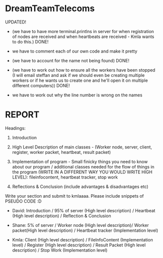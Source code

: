 DreamTeamTelecoms
=================
UPDATED! 
- (we have to have more terminal.printlns in server for when registration of nodes are received and when heartbeats are received - Kmla wants to do this.) DONE!

- we have to comment each of our own code and make it pretty

- (we have to account for the name not being found) DONE!

- (we have to work out how to ensure all the workers have been stopped (I will email steffan and ask if we should even be 
creating multiple workers or if he wants us to create one and he'll open it on multiple different computers)) DONE!

- we have to work out why the line number is wrong on the names


REPORT
===============
Headings:

1. Introduction

2. High Level Description of main classes - (Worker node, server, client, register, worker packet, heartbeat, result packet)  

3. Implementation of program - Small finicky things you need to know about our program / additional classes needed for the flow of things in the program (WRITE IN A DIFFERENT WAY YOU WOULD WRITE HIGH LEVEL): fileinfocontent, heartbeat tracker, stop work

4. Reflections & Conclusion (include advantages & disadvantages etc)


Write your section and submit to kmlaaaa. Please include snippets of PSEUDO CODE :D

- David: Introduction / 95% of server (High level description) / Heartbeat (High level description) / Reflection & Conclusion

- Shane: 5% of server / Worker node (High level description)/  Worker packet(High level description) / Heartbeat tracker (Implementation level)

- Kmla: Client (High level description) / FileInfoContent (Implementation level) / Register (High level description) / Result Packet (High level description) / Stop Work (Implementation level)

